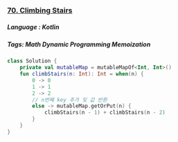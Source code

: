 ### [70. Climbing Stairs](https://leetcode.com/problems/climbing-stairs/?envType=study-plan&id=level-1)

##### Language : Kotlin

##### Tags: Math Dynamic Programming Memoization

```kotlin
class Solution {
    private val mutableMap = mutableMapOf<Int, Int>()
    fun climbStairs(n: Int): Int = when(n) {
        0 -> 0
        1 -> 1
        2 -> 2
        // n번째 key 추가 및 값 반환
        else -> mutableMap.getOrPut(n) {
            climbStairs(n - 1) + climbStairs(n - 2)
        }
    }
}
```


